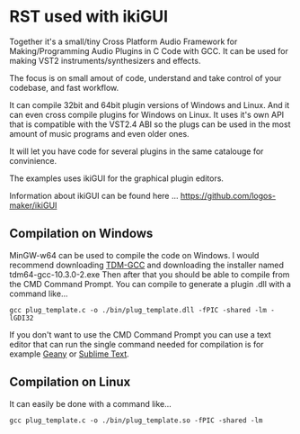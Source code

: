 # RST used with ikiGUI
Together it's a small/tiny Cross Platform Audio Framework for Making/Programming Audio Plugins in C Code with GCC.
It can be used for making VST2 instruments/synthesizers and effects.

The focus is on small amout of code, understand and take control of your codebase, and fast workflow.

It can compile 32bit and 64bit plugin versions of Windows and Linux.
And it can even cross compile plugins for Windows on Linux.
It uses it's own API that is compatible with the VST2.4 ABI so the plugs can be used in the most amount of music programs and even older ones.

It will let you have code for several plugins in the same catalouge for convinience.

The examples uses ikiGUI for the graphical plugin editors.

Information about ikiGUI can be found here ... https://github.com/logos-maker/ikiGUI

## Compilation on Windows
MinGW-w64 can be used to compile the code on Windows. I would recommend downloading [TDM-GCC](https://jmeubank.github.io/tdm-gcc/articles/2021-05/10.3.0-release) and downloading the installer named tdm64-gcc-10.3.0-2.exe Then after that you should be able to compile from the CMD Command Prompt. You can compile to generate a plugin .dll with a command like...
```
gcc plug_template.c -o ./bin/plug_template.dll -fPIC -shared -lm -lGDI32
```
If you don't want to use the CMD Command Prompt you can use a text editor that can run the single command needed for compilation is for example [Geany](https://www.geany.org/) or [Sublime Text](https://www.sublimetext.com/).

## Compilation on Linux
It can easily be done with a command like...
```
gcc plug_template.c -o ./bin/plug_template.so -fPIC -shared -lm
```
